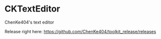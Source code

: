 # CKTextEditor
ChenKe404's text editor

Release right here: https://github.com/ChenKe404/toolkit_release/releases